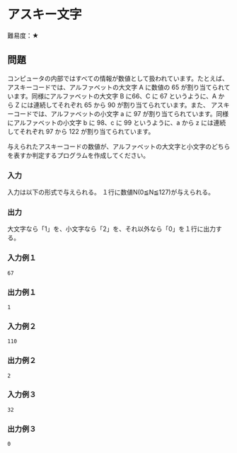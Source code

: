 # アスキー文字

難易度：★


## 問題

コンピュータの内部ではすべての情報が数値として扱われています。たとえば、アスキーコードでは、アルファベットの大文字 A に数値の 65 が割り当てられています。同様にアルファベットの大文字 B に66、C に 67 というように、A から Z には連続してそれぞれ 65 から 90 が割り当てられています。また、
アスキーコードでは、アルファベットの小文字 a に 97 が割り当てられています。同様にアルファベットの小文字 b に 98、c に 99 というように、a から z には連続してそれぞれ 97 から 122 が割り当てられています。

与えられたアスキーコードの数値が、アルファベットの大文字と小文字のどちらを表すか判定するプログラムを作成してください。

### 入力
入力は以下の形式で与えられる。
１行に数値N(0≦N≦127)が与えられる。

### 出力
大文字なら「1」を、小文字なら「2」を、それ以外なら「0」を１行に出力する。

### 入力例１ 
```
67
```
### 出力例１
```
1
```

### 入力例２ 
```
110
```

### 出力例２
```
2
```

### 入力例３ 
```
32
```

### 出力例３
```
0 
```